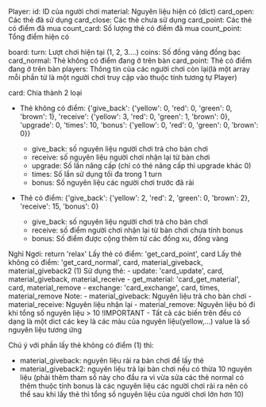 Player:
  id: ID của người chơi
  material: Nguyên liệu hiện có (dict)
  card_open: Các thẻ đã sử dụng
  card_close: Các thẻ chưa sử dụng
  card_point: Các thẻ có điểm đã mua
  count_card: Số lượng thẻ có điểm đã mua
  count_point: Tổng điểm hiện có
 
 board:
  turn: Lượt chơi hiện tại (1, 2, 3....)
  coins: Số đồng vàng đồng bạc
  card_normal: Thẻ không có điểm đang ở trên bàn
  card_point: Thẻ có điểm đang ở trên bàn
  players: Thông tin của các người chơi còn lại(là một array mỗi phần tử là một người chơi truy cập vào thuộc tính tương tự Player)
 
 card: Chia thành 2 loại
  - Thẻ không có điểm: {'give_back': {'yellow': 0, 'red': 0, 'green': 0, 'brown': 1}, 'receive': {'yellow': 3, 'red': 0, 'green': 1, 'brown': 0}, 'upgrade': 0, 'times': 10, 'bonus': {'yellow': 0, 'red': 0, 'green': 0, 'brown': 0}}
      - give_back: số nguyên liệu người chơi trả cho bàn chơi
      - receive: số nguyên liệu người chơi nhận lại từ bàn chơi
      - upgrade: Số lần nâng cấp (chỉ có thẻ nâng cấp thì upgrade khác 0)
      - times: Số lần sử dụng tối đa trong 1 turn
      - bonus: Số nguyên liệu các người chơi trước đã rải
      
  - Thẻ có điểm: {'give_back': {'yellow': 2, 'red': 2, 'green': 0, 'brown': 2}, 'receive': 15, 'bonus': 0}
      - give_back: số nguyên liệu người chơi trả cho bàn chơi
      - receive: số điểm người chơi nhận lại từ bàn chơi chưa tính bonus
      - bonus: Số điểm được cộng thêm từ các đồng xu, đồng vàng
  
  
 

Nghỉ Ngơi: return 'relax'
Lấy thẻ có điểm: 'get_card_point', card
Lấy thẻ không có điểm: 'get_card_normal', card, material_giveback, material_giveback2 (1)
Sử dụng thẻ:
    - update: 'card_update', card, material_giveback, material_receive
    - get_material: 'card_get_material', card, material_remove
    - exchange: 'card_exchange', card, times, material_remove
Note:
    - material_giveback: Nguyên liệu trả cho bàn chơi
    - material_receive: Nguyên liệu nhận lại
    - material_remove: Nguyên liệu bỏ đi khi tổng số nguyên liệu > 10
    !IMPORTANT
    - Tất cả các biến trên đều có dạng là một dict
        các key là các màu của nguyên liệu(yellow,...)
        value là số nguyên liệu tương ứng


Chú ý với phần lấy thẻ không có điểm (1) thì:
  - material_giveback: nguyên liệu rải ra bàn chơi để lấy thẻ
  - material_giveback2: nguyên liệu trả lại bàn chơi nếu có thừa 10 nguyên liệu (phải thêm tham số này cho đầu ra vì vừa sửa các thẻ normal có thêm thuộc tính bonus là các nguyên liệu các người chơi rải ra nên có thể sau khi lấy thẻ thì tổng số nguyên liệu của người chơi lớn hơn 10)
